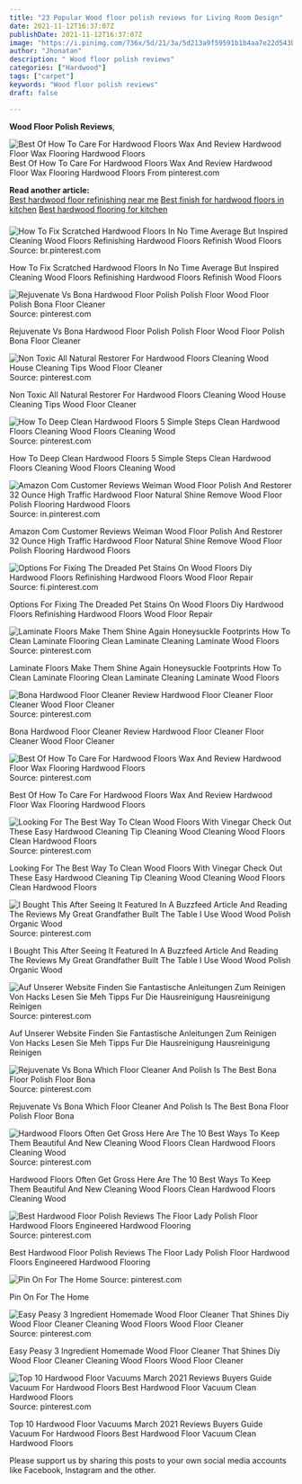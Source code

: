 ```yaml
---
title: "23 Popular Wood floor polish reviews for Living Room Design"
date: 2021-11-12T16:37:07Z
publishDate: 2021-11-12T16:37:07Z
image: "https://i.pinimg.com/736x/5d/21/3a/5d213a9f59591b1b4aa7e22d543b4810.jpg"
author: "Jhonatan"
description: " Wood floor polish reviews"
categories: ["Hardwood"]
tags: ["carpet"]
keywords: "Wood floor polish reviews"
draft: false

---
```

<!-- Head tag Code -->
**Wood Floor Polish Reviews**, 

![Best Of How To Care For Hardwood Floors Wax And Review Hardwood Floor Wax Flooring Hardwood Floors](https://i.pinimg.com/736x/f8/fb/63/f8fb639145acc39ae5cea4e0ddb829d0.jpg "Best Of How To Care For Hardwood Floors Wax And Review Hardwood Floor Wax Flooring Hardwood Floors")
Best Of How To Care For Hardwood Floors Wax And Review Hardwood Floor Wax Flooring Hardwood Floors From pinterest.com

**Read another article:**  
[Best hardwood floor refinishing near me](/best-hardwood-floor-refinishing-near-me/)
[Best finish for hardwood floors in kitchen](/best-finish-for-hardwood-floors-in-kitchen/)
[Best hardwood flooring for kitchen](/best-hardwood-flooring-for-kitchen/)




### 

 


![How To Fix Scratched Hardwood Floors In No Time Average But Inspired Cleaning Wood Floors Refinishing Hardwood Floors Refinish Wood Floors](https://i.pinimg.com/originals/20/d8/b1/20d8b1b13e404219f985c4608de49fcc.png "How To Fix Scratched Hardwood Floors In No Time Average But Inspired Cleaning Wood Floors Refinishing Hardwood Floors Refinish Wood Floors")
Source: br.pinterest.com

How To Fix Scratched Hardwood Floors In No Time Average But Inspired Cleaning Wood Floors Refinishing Hardwood Floors Refinish Wood Floors  

![Rejuvenate Vs Bona Hardwood Floor Polish Polish Floor Wood Floor Polish Bona Floor Cleaner](https://i.pinimg.com/736x/19/5f/28/195f28b4ec761ee1066de1aae5fb611c.jpg "Rejuvenate Vs Bona Hardwood Floor Polish Polish Floor Wood Floor Polish Bona Floor Cleaner")
Source: pinterest.com

Rejuvenate Vs Bona Hardwood Floor Polish Polish Floor Wood Floor Polish Bona Floor Cleaner  

![Non Toxic All Natural Restorer For Hardwood Floors Cleaning Wood House Cleaning Tips Wood Floor Cleaner](https://i.pinimg.com/originals/d3/9d/10/d39d1010fdcd1be4f4e2efae08b4cbab.jpg "Non Toxic All Natural Restorer For Hardwood Floors Cleaning Wood House Cleaning Tips Wood Floor Cleaner")
Source: pinterest.com

Non Toxic All Natural Restorer For Hardwood Floors Cleaning Wood House Cleaning Tips Wood Floor Cleaner  

![How To Deep Clean Hardwood Floors 5 Simple Steps Clean Hardwood Floors Cleaning Wood Floors Cleaning Wood](https://i.pinimg.com/originals/d1/3c/0a/d13c0aa5d585ef0f7a1d1d3a99aa1b96.jpg "How To Deep Clean Hardwood Floors 5 Simple Steps Clean Hardwood Floors Cleaning Wood Floors Cleaning Wood")
Source: pinterest.com

How To Deep Clean Hardwood Floors 5 Simple Steps Clean Hardwood Floors Cleaning Wood Floors Cleaning Wood  

![Amazon Com Customer Reviews Weiman Wood Floor Polish And Restorer 32 Ounce High Traffic Hardwood Floor Natural Shine Remove Wood Floor Polish Flooring Hardwood Floors](https://i.pinimg.com/originals/2d/b3/99/2db399537008f3e68ab11ffdc95232b6.jpg "Amazon Com Customer Reviews Weiman Wood Floor Polish And Restorer 32 Ounce High Traffic Hardwood Floor Natural Shine Remove Wood Floor Polish Flooring Hardwood Floors")
Source: in.pinterest.com

Amazon Com Customer Reviews Weiman Wood Floor Polish And Restorer 32 Ounce High Traffic Hardwood Floor Natural Shine Remove Wood Floor Polish Flooring Hardwood Floors  

![Options For Fixing The Dreaded Pet Stains On Wood Floors Diy Hardwood Floors Refinishing Hardwood Floors Wood Floor Repair](https://i.pinimg.com/600x315/ef/b5/8f/efb58f0561e79ec57d80ca598756a8b7.jpg "Options For Fixing The Dreaded Pet Stains On Wood Floors Diy Hardwood Floors Refinishing Hardwood Floors Wood Floor Repair")
Source: fi.pinterest.com

Options For Fixing The Dreaded Pet Stains On Wood Floors Diy Hardwood Floors Refinishing Hardwood Floors Wood Floor Repair  

![Laminate Floors Make Them Shine Again Honeysuckle Footprints How To Clean Laminate Flooring Clean Laminate Cleaning Laminate Wood Floors](https://i.pinimg.com/originals/71/4f/6a/714f6ad10c3045bc4cbe5a0a3c633ef4.jpg "Laminate Floors Make Them Shine Again Honeysuckle Footprints How To Clean Laminate Flooring Clean Laminate Cleaning Laminate Wood Floors")
Source: pinterest.com

Laminate Floors Make Them Shine Again Honeysuckle Footprints How To Clean Laminate Flooring Clean Laminate Cleaning Laminate Wood Floors  

![Bona Hardwood Floor Cleaner Review Hardwood Floor Cleaner Floor Cleaner Wood Floor Cleaner](https://i.pinimg.com/736x/8c/ee/b7/8ceeb782c521ca7b8ce444f3ac3fcb5b.jpg "Bona Hardwood Floor Cleaner Review Hardwood Floor Cleaner Floor Cleaner Wood Floor Cleaner")
Source: pinterest.com

Bona Hardwood Floor Cleaner Review Hardwood Floor Cleaner Floor Cleaner Wood Floor Cleaner  

![Best Of How To Care For Hardwood Floors Wax And Review Hardwood Floor Wax Flooring Hardwood Floors](https://i.pinimg.com/736x/f8/fb/63/f8fb639145acc39ae5cea4e0ddb829d0.jpg "Best Of How To Care For Hardwood Floors Wax And Review Hardwood Floor Wax Flooring Hardwood Floors")
Source: pinterest.com

Best Of How To Care For Hardwood Floors Wax And Review Hardwood Floor Wax Flooring Hardwood Floors  

![Looking For The Best Way To Clean Wood Floors With Vinegar Check Out These Easy Hardwood Cleaning Tip Cleaning Wood Cleaning Wood Floors Clean Hardwood Floors](https://i.pinimg.com/736x/32/a3/ce/32a3ce7b315881ce36d2bd00f22fdd15.jpg "Looking For The Best Way To Clean Wood Floors With Vinegar Check Out These Easy Hardwood Cleaning Tip Cleaning Wood Cleaning Wood Floors Clean Hardwood Floors")
Source: pinterest.com

Looking For The Best Way To Clean Wood Floors With Vinegar Check Out These Easy Hardwood Cleaning Tip Cleaning Wood Cleaning Wood Floors Clean Hardwood Floors  

![I Bought This After Seeing It Featured In A Buzzfeed Article And Reading The Reviews My Great Grandfather Built The Table I Use Wood Wood Polish Organic Wood](https://i.pinimg.com/474x/ba/87/17/ba87177b34e8fafc08cefb3e26deb2d4.jpg "I Bought This After Seeing It Featured In A Buzzfeed Article And Reading The Reviews My Great Grandfather Built The Table I Use Wood Wood Polish Organic Wood")
Source: pinterest.com

I Bought This After Seeing It Featured In A Buzzfeed Article And Reading The Reviews My Great Grandfather Built The Table I Use Wood Wood Polish Organic Wood  

![Auf Unserer Website Finden Sie Fantastische Anleitungen Zum Reinigen Von Hacks Lesen Sie Meh Tipps Fur Die Hausreinigung Hausreinigung Reinigen](https://i.pinimg.com/736x/98/5f/0a/985f0a1a31889eceb0a899b0cd46b805.jpg "Auf Unserer Website Finden Sie Fantastische Anleitungen Zum Reinigen Von Hacks Lesen Sie Meh Tipps Fur Die Hausreinigung Hausreinigung Reinigen")
Source: pinterest.com

Auf Unserer Website Finden Sie Fantastische Anleitungen Zum Reinigen Von Hacks Lesen Sie Meh Tipps Fur Die Hausreinigung Hausreinigung Reinigen  

![Rejuvenate Vs Bona Which Floor Cleaner And Polish Is The Best Bona Floor Polish Floor Bona](https://i.pinimg.com/474x/26/27/d7/2627d7c3f713ba2b6d6cb926c18ee5df.jpg "Rejuvenate Vs Bona Which Floor Cleaner And Polish Is The Best Bona Floor Polish Floor Bona")
Source: pinterest.com

Rejuvenate Vs Bona Which Floor Cleaner And Polish Is The Best Bona Floor Polish Floor Bona  

![Hardwood Floors Often Get Gross Here Are The 10 Best Ways To Keep Them Beautiful And New Cleaning Wood Floors Clean Hardwood Floors Cleaning Wood](https://i.pinimg.com/originals/60/c7/63/60c7632c44873f1682512cdb443f6bc7.jpg "Hardwood Floors Often Get Gross Here Are The 10 Best Ways To Keep Them Beautiful And New Cleaning Wood Floors Clean Hardwood Floors Cleaning Wood")
Source: pinterest.com

Hardwood Floors Often Get Gross Here Are The 10 Best Ways To Keep Them Beautiful And New Cleaning Wood Floors Clean Hardwood Floors Cleaning Wood  

![Best Hardwood Floor Polish Reviews The Floor Lady Polish Floor Hardwood Floors Engineered Hardwood Flooring](https://i.pinimg.com/originals/7b/23/3d/7b233d93a9c6ae8b97f4574608002bed.png "Best Hardwood Floor Polish Reviews The Floor Lady Polish Floor Hardwood Floors Engineered Hardwood Flooring")
Source: pinterest.com

Best Hardwood Floor Polish Reviews The Floor Lady Polish Floor Hardwood Floors Engineered Hardwood Flooring  

![Pin On For The Home](https://i.pinimg.com/474x/72/7e/20/727e20a10ce1b966f07f64f6d89c0af5.jpg "Pin On For The Home")
Source: pinterest.com

Pin On For The Home  

![Easy Peasy 3 Ingredient Homemade Wood Floor Cleaner That Shines Diy Wood Floor Cleaner Cleaning Wood Floors Wood Floor Cleaner](https://i.pinimg.com/originals/71/90/93/719093272c6f8f611cb3785b583908b4.png "Easy Peasy 3 Ingredient Homemade Wood Floor Cleaner That Shines Diy Wood Floor Cleaner Cleaning Wood Floors Wood Floor Cleaner")
Source: pinterest.com

Easy Peasy 3 Ingredient Homemade Wood Floor Cleaner That Shines Diy Wood Floor Cleaner Cleaning Wood Floors Wood Floor Cleaner  

![Top 10 Hardwood Floor Vacuums March 2021 Reviews Buyers Guide Vacuum For Hardwood Floors Best Hardwood Floor Vacuum Clean Hardwood Floors](https://i.pinimg.com/736x/5d/21/3a/5d213a9f59591b1b4aa7e22d543b4810.jpg "Top 10 Hardwood Floor Vacuums March 2021 Reviews Buyers Guide Vacuum For Hardwood Floors Best Hardwood Floor Vacuum Clean Hardwood Floors")
Source: pinterest.com

Top 10 Hardwood Floor Vacuums March 2021 Reviews Buyers Guide Vacuum For Hardwood Floors Best Hardwood Floor Vacuum Clean Hardwood Floors  

Please support us by sharing this posts to your own social media accounts like Facebook, Instagram and the other.

